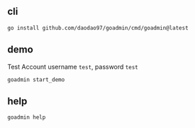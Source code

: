## cli

```shell
go install github.com/daodao97/goadmin/cmd/goadmin@latest
```
## demo
Test Account  username `test`, password `test`
```shell
goadmin start_demo
```

## help
```shell
goadmin help
```